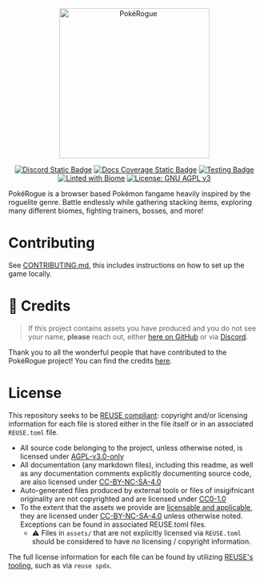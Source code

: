 <!--
SPDX-FileCopyrightText: 2024-2025 Pagefault Games

SPDX-License-Identifier: CC-BY-NC-SA-4.0
-->

<div align="center"><picture><img src="https://github.com/pagefaultgames/pokerogue-assets/blob/beta/images/logo.png" width="300" alt="PokéRogue"></picture>

[![Discord Static Badge](https://img.shields.io/badge/Community_Discord-blurple?style=flat&logo=discord&logoSize=auto&labelColor=white&color=5865F2)](https://discord.gg/pokerogue)
[![Docs Coverage Static Badge](https://pagefaultgames.github.io/pokerogue/beta/coverage.svg)](https://pagefaultgames.github.io/pokerogue/beta)
[![Testing Badge](https://github.com/pagefaultgames/pokerogue/actions/workflows/tests.yml/badge.svg)](https://github.com/pagefaultgames/pokerogue/actions/workflows/tests.yml)
[![Linted with Biome](https://img.shields.io/badge/Linted_with-Biome-60a5fa?style=flat&logo=biome)](https://biomejs.dev)
[![License: GNU AGPL v3](https://img.shields.io/badge/License-AGPL_v3-blue.svg)](https://www.gnu.org/licenses/agpl-3.0)</div>

PokéRogue is a browser based Pokémon fangame heavily inspired by the roguelite genre. Battle endlessly while gathering stacking items, exploring many different biomes, fighting trainers, bosses, and more!

# Contributing

See [CONTRIBUTING.md](./CONTRIBUTING.md), this includes instructions on how to set up the game locally.

# 📝 Credits

> If this project contains assets you have produced and you do not see your name, **please** reach out, either [here on GitHub](https://github.com/pagefaultgames/pokerogue/issues/new) or via [Discord](https://discord.gg/pokerogue).

Thank you to all the wonderful people that have contributed to the PokéRogue project! You can find the credits [here](./CREDITS.md).

# License

This repository seeks to be [REUSE compliant](https://reuse.software/): copyright and/or licensing information for each file is stored 
either in the file itself or in an associated `REUSE.toml` file.

- All source code belonging to the project, unless otherwise noted, is licensed under [AGPL-v3.0-only](LICENSES/AGPL-3.0-only.txt)
- All documentation (any markdown files), including this readme, as well as any documentation comments explicitly documenting source code, are also licensed under [CC-BY-NC-SA-4.0](LICENSES/CC-BY-NC-SA-4.0.txt)
- Auto-generated files produced by external tools or files of insigifnicant originality are not copyrighted and are licensed under [CC0-1.0](LICENSES/CC0-1.0.txt)
- To the extent that the assets we provide are [licensable and applicable](https://creativecommons.org/licenses/by-nc-sa/4.0/deed.en#ref-exception-or-limitation), they are licensed under [CC-BY-NC-SA-4.0](LICENSES/CC-BY-NC-SA-4.0.txt) unless otherwise noted. Exceptions can be found in associated REUSE.toml files.
  - ⚠️ Files in `assets/` that are not explicitly licensed via `REUSE.toml` should be considered to have _no_ licensing / copyright information.

The full license information for each file can be found by utilizing [REUSE's tooling](https://github.com/fsfe/reuse-tool), such as via `reuse spdx`.
